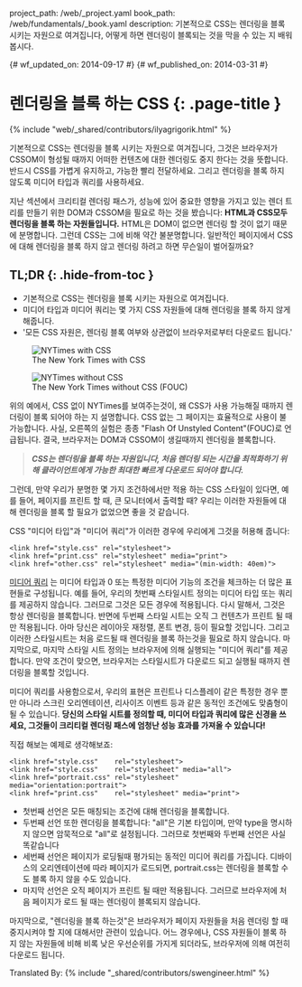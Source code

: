 project_path: /web/_project.yaml
book_path: /web/fundamentals/_book.yaml
description: 기본적으로 CSS는 렌더링을 블록 시키는 자원으로 여겨집니다, 어떻게 하면 렌더링이 블록되는 것을 막을 수 있는 지 배워봅시다.

{# wf_updated_on: 2014-09-17 #}
{# wf_published_on: 2014-03-31 #}

# 렌더링을 블록 하는 CSS {: .page-title }

{% include "web/_shared/contributors/ilyagrigorik.html" %}


기본적으로 CSS는 렌더링을 블록 시키는 자원으로 여겨집니다, 그것은 브라우저가 CSSOM이 형성될 때까지 어떠한 컨텐츠에 대한 렌더링도 중지 한다는 것을 뜻합니다. 반드시 CSS를 가볍게 유지하고, 가능한 빨리 전달하세요. 그리고 렌더링을 블록 하지 않도록 미디어 타입과 쿼리를 사용하세요.

지난 섹션에서 크리티컬 렌더링 패스가, 성능에 있어 중요한 영향을 가지고 있는 렌더 트리를 만들기 위한 DOM과 CSSOM을 필요로 하는 것을 봤습니다: **HTML과 CSS모두 렌더링을 블록 하는 자원들입니다.** HTML은 DOM이 없으면 렌더링 할 것이 없기 때문에 분명합니다. 그런데 CSS는 그에 비해 약간 불분명합니다. 일반적인 페이지에서 CSS에 대해 렌더링을 블록 하지 않고 렌더링 하려고 하면 무슨일이 벌어질까요?

## TL;DR {: .hide-from-toc }
- 기본적으로 CSS는 렌더링을 블록 시키는 자원으로 여겨집니다.
- 미디어 타입과 미디어 쿼리는 몇 가지 CSS 자원들에 대해 렌더링을 블록 하지 않게 해줍니다.
- '모든 CSS 자원은, 렌더링 블록 여부와 상관없이 브라우저로부터 다운로드 됩니다.'



<figure class="attempt-left">
  <img class="center" src="images/nytimes-css-device.png" alt="NYTimes with CSS">
  <figcaption>The New York Times with CSS</figcaption>
</figure>
<figure class="attempt-right">
  <img src="images/nytimes-nocss-device.png" alt="NYTimes without CSS">
  <figcaption>The New York Times without CSS (FOUC)</figcaption>
</figure>
<div class="clearfix"></div>


위의 예에서, CSS 없이 NYTimes를 보여주는것이, 왜 CSS가 사용 가능해질 때까지 렌더링이 블록 되어야 하는 지 설명합니다. CSS 없는 그 페이지는 효율적으로 사용이 불가능합니다. 사실, 오른쪽의 실험은 종종 "Flash Of Unstyled Content"(FOUC)로 언급됩니다. 결국, 브라우저는 DOM과 CSSOM이 생길때까지 렌더링을 블록합니다.

> **_CSS는 렌더링을 블록 하는 자원입니다, 처음 렌더링 되는 시간을 최적화하기 위해 클라이언트에게 가능한 최대한 빠르게 다운로드 되어야 합니다._**

그런데, 만약 우리가 분명한 몇 가지 조건하에서만 적용 하는 CSS 스타일이 있다면, 예를 들어, 페이지를 프린트 할 때, 큰 모니터에서 출력할 때? 우리는 이러한 자원들에 대해 렌더링을 블록 할 필요가 없었으면 좋을 것 같습니다.

CSS "미디어 타입"과 "미디어 쿼리"가 이러한 경우에 우리에게 그것을 허용해 줍니다:


    <link href="style.css" rel="stylesheet">
    <link href="print.css" rel="stylesheet" media="print">
    <link href="other.css" rel="stylesheet" media="(min-width: 40em)">
    

 [미디어 쿼리](/web/fundamentals/design-and-ui/responsive/fundamentals/use-media-queries) 는 미디어 타입과 0 또는 특정한 미디어 기능의 조건을 체크하는 더 많은 표현들로 구성됩니다. 예를 들어, 우리의 첫번째 스타일시트 정의는 미디어 타입 또는 쿼리를 제공하지 않습니다. 그러므로 그것은 모든 경우에 적용됩니다. 다시 말해서, 그것은 항상 렌더링을 블록합니다. 반면에 두번째 스타일 시트는 오직 그 컨텐츠가 프린트 될 때만 적용됩니다. 아마 당신은 레이아웃 재정렬, 폰트 변경, 등이 필요할 것입니다. 그리고 이러한 스타일시트는 처음 로드될 때 렌더링을 블록 하는것을 필요로 하지 않습니다. 마지막으로, 마지막 스타일 시트 정의는 브라우저에 의해 실행되는 "미디어 쿼리"를 제공합니다. 만약 조건이 맞으면, 브라우저는 스타일시트가 다운로드 되고 실행될 때까지 렌더링을 블록할 것입니다.

미디어 쿼리를 사용함으로서, 우리의 표현은 프린트나 디스플레이 같은 특정한 경우 뿐만 아니라 스크린 오리엔테이션, 리사이즈 이벤트 등과 같은 동적인 조건에도 맞춤형이 될 수 있습니다. **당신의 스타일 시트를 정의할 때, 미디어 타입과 쿼리에 많은 신경을 쓰세요, 그것들이 크리티컬 렌더링 패스에 엄청난 성능 효과를 가져올 수 있습니다!**

직접 해보는 예제로 생각해보죠:


    <link href="style.css"    rel="stylesheet">
    <link href="style.css"    rel="stylesheet" media="all">
    <link href="portrait.css" rel="stylesheet" media="orientation:portrait">
    <link href="print.css"    rel="stylesheet" media="print">
    

* 첫번째 선언은 모든 매칭되는 조건에 대해 렌더링을 블록합니다.
* 두번째 선언 또한 렌더링을 블록합니다: "all"은 기본 타입이며, 만약 type을 명시하지 않으면 암묵적으로 "all"로 설정됩니다. 그러므로 첫번째와 두번째 선언은 사실 똑같습니다
* 세번째 선언은 페이지가 로딩될때 평가되는 동적인 미디어 쿼리를 가집니다. 디바이스의 오리엔테이션에 따라 페이지가 로드되면, portrait.css는 렌더링을 블록할 수도 블록 하지 않을 수도 있습니다.
* 마지막 선언은 오직 페이지가 프린트 될 때만 적용됩니다. 그러므로 브라우저에 처음 페이지가 로드 될 때는 렌더링이 블록되지 않습니다.

마지막으로, "렌더링을 블록 하는것"은 브라우저가 페이지 자원들을 처음 렌더링 할 때 중지시켜야 할 지에 대해서만 관련이 있습니다. 어느 경우에나, CSS 자원들이 블록 하지 않는 자원들에 비해 비록 낮은 우선순위를 가지게 되더라도, 브라우저에 의해 여전히 다운로드 됩니다.

Translated By: 
{% include "_shared/contributors/swengineer.html" %}
